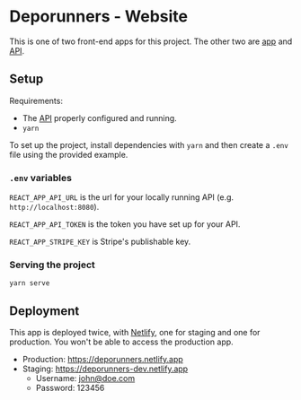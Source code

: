 # Deporunners - Website
This is one of two front-end apps for this project. The other two are [app][app] and [API][api].

## Setup
Requirements:
* The [API][api] properly configured and running.
* `yarn`

To set up the project, install dependencies with `yarn` and then create a `.env` file using the provided example.

### `.env` variables
`REACT_APP_API_URL` is the url for your locally running API (e.g. `http://localhost:8080`).

`REACT_APP_API_TOKEN` is the token you have set up for your API.

`REACT_APP_STRIPE_KEY` is Stripe's publishable key.

### Serving the project
```
yarn serve
```

## Deployment
This app is deployed twice, with [Netlify](https://netlify.com), one for staging and one for production. You won't be able to access the production app.
* Production: https://deporunners.netlify.app
* Staging: https://deporunners-dev.netlify.app
  * Username: john@doe.com
  * Password: 123456

[api]: https://github.com/marcmarina/api.deporunners.cat
[app]: https://github.com/marcmarina/Deporunners
